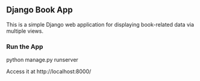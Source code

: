 ##  Django Book App

This is a simple Django web application for displaying book-related data via multiple views.

###  Run the App

python manage.py runserver

Access it at http://localhost:8000/